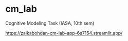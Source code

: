 # cm_lab
Cognitive Modeling Task (IASA, 10th sem)

https://zaikabohdan-cm-lab-app-6s7154.streamlit.app/